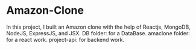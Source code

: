 # Amazon-Clone
In this project, I built an Amazon clone with the help of Reactjs, MongoDB, NodeJS, ExpressJS, and JSX.
DB folder: for a DataBase.
amaclone folder: for a react work.
project-api: for backend work.
